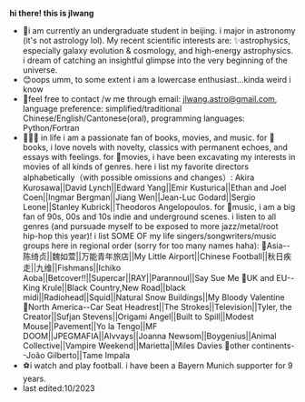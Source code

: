 **hi there! this is jlwang**
- 👋i am currently an undergraduate student in beijing. i major in astronomy (it's not astrology lol). My recent scientific interests are: ✨astrophysics, especially galaxy evolution & cosmology, and high-energy astrophysics. i dream of catching an insightful glimpse into the very beginning of the universe.
- 😊oops umm, to some extent i am a lowercase enthusiast...kinda weird i know
- 💬feel free to contact /w me through email: jlwang.astro@gmail.com, language preference: simplified/traditional Chinese/English/Cantonese(oral), programming languages: Python/Fortran
- 📕🎦🎵 in life i am a passionate fan of books, movies, and music. for 📕books, i love novels with novelty, classics with permanent echoes, and essays with feelings. for 🎦movies, i have been excavating my interests in movies of all kinds of genres. here i list my favorite directors alphabetically（with possible omissions and changes）: Akira Kurosawa||David Lynch||Edward Yang||Emir Kusturica||Ethan and Joel Coen||Ingmar Bergman||Jiang Wen||Jean-Luc Godard||Sergio Leone||Stanley Kubrick||Theodoros Angelopoulos. for 🎵music, i am a big fan of 90s, 00s and 10s indie and underground scenes. i listen to all genres (and pursuade myself to be exposed to more jazz/metal/root hip-hop this year)! i list SOME OF my life singers/songwriters/music groups here in regional order (sorry for too many names haha): 🎵Asia--陈绮贞||魏如萱||万能青年旅店||My Little Airport||Chinese Football||秋日疾走||九维||Fishmans||Ichiko Aoba||Betcover!!||Supercar||RAY||Parannoul||Say Sue Me    🎵UK and EU--King Krule||Black Country,New Road||black midi||Radiohead||Squid||Natural Snow Buildings||My Bloody Valentine     🎵North America--Car Seat Headrest||The Strokes||Television||Tyler, the Creator||Sufjan Stevens||Origami Angel||Built to Spill||Modest Mouse||Pavement||Yo la Tengo||MF DOOM||JPEGMAFIA||Alvvays||Joanna Newsom||Boygenius||Animal Collective||Vampire Weekend||Marietta||Miles Davies     🎵other continents--João Gilberto||Tame Impala
- ⚽i watch and play football. i have been a Bayern Munich supporter for 9 years.
- last edited:10/2023
<!---
astjlwang/astjlwang is a ✨ special ✨ repository because its `README.md` (this file) appears on your GitHub profile.
You can click the Preview link to take a look at your changes.
--->
